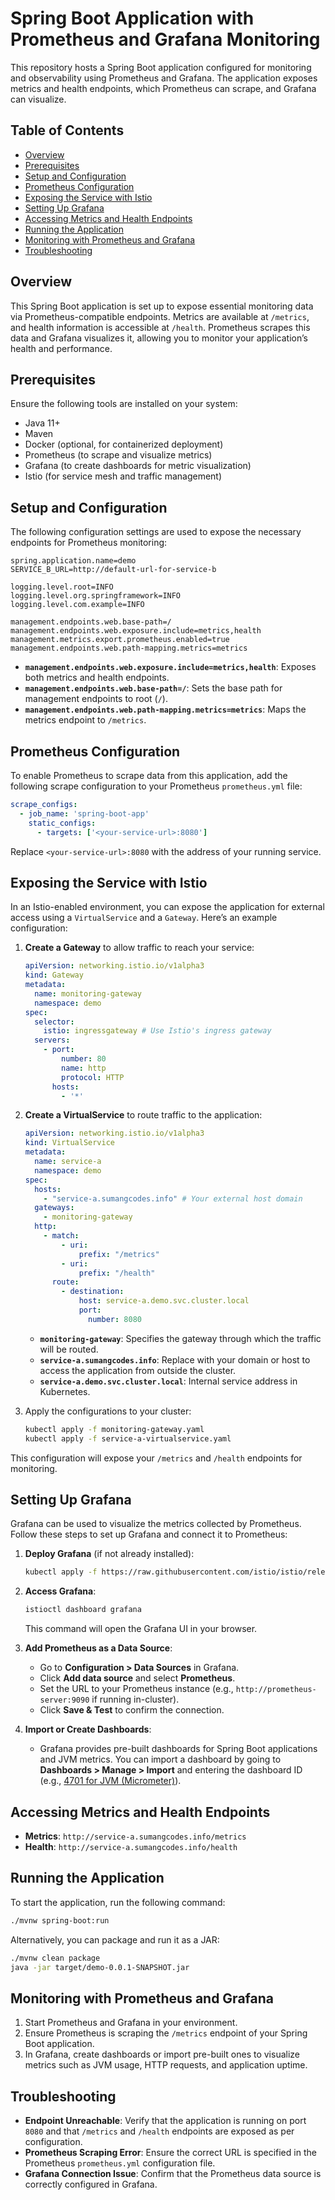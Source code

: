 # Spring Boot Application with Prometheus and Grafana Monitoring

This repository hosts a Spring Boot application configured for monitoring and observability using Prometheus and Grafana. The application exposes metrics and health endpoints, which Prometheus can scrape, and Grafana can visualize.

## Table of Contents
- [Overview](#overview)
- [Prerequisites](#prerequisites)
- [Setup and Configuration](#setup-and-configuration)
- [Prometheus Configuration](#prometheus-configuration)
- [Exposing the Service with Istio](#exposing-the-service-with-istio)
- [Setting Up Grafana](#setting-up-grafana)
- [Accessing Metrics and Health Endpoints](#accessing-metrics-and-health-endpoints)
- [Running the Application](#running-the-application)
- [Monitoring with Prometheus and Grafana](#monitoring-with-prometheus-and-grafana)
- [Troubleshooting](#troubleshooting)

## Overview

This Spring Boot application is set up to expose essential monitoring data via Prometheus-compatible endpoints. Metrics are available at `/metrics`, and health information is accessible at `/health`. Prometheus scrapes this data and Grafana visualizes it, allowing you to monitor your application’s health and performance.

## Prerequisites

Ensure the following tools are installed on your system:
- Java 11+
- Maven
- Docker (optional, for containerized deployment)
- Prometheus (to scrape and visualize metrics)
- Grafana (to create dashboards for metric visualization)
- Istio (for service mesh and traffic management)

## Setup and Configuration

The following configuration settings are used to expose the necessary endpoints for Prometheus monitoring:

```properties
spring.application.name=demo
SERVICE_B_URL=http://default-url-for-service-b

logging.level.root=INFO
logging.level.org.springframework=INFO
logging.level.com.example=INFO

management.endpoints.web.base-path=/
management.endpoints.web.exposure.include=metrics,health
management.metrics.export.prometheus.enabled=true
management.endpoints.web.path-mapping.metrics=metrics
```

- **`management.endpoints.web.exposure.include=metrics,health`**: Exposes both metrics and health endpoints.
- **`management.endpoints.web.base-path=/`**: Sets the base path for management endpoints to root (`/`).
- **`management.endpoints.web.path-mapping.metrics=metrics`**: Maps the metrics endpoint to `/metrics`.

## Prometheus Configuration

To enable Prometheus to scrape data from this application, add the following scrape configuration to your Prometheus `prometheus.yml` file:

```yaml
scrape_configs:
  - job_name: 'spring-boot-app'
    static_configs:
      - targets: ['<your-service-url>:8080']
```

Replace `<your-service-url>:8080` with the address of your running service.

## Exposing the Service with Istio

In an Istio-enabled environment, you can expose the application for external access using a `VirtualService` and a `Gateway`. Here’s an example configuration:

1. **Create a Gateway** to allow traffic to reach your service:

   ```yaml
   apiVersion: networking.istio.io/v1alpha3
   kind: Gateway
   metadata:
     name: monitoring-gateway
     namespace: demo
   spec:
     selector:
       istio: ingressgateway # Use Istio's ingress gateway
     servers:
       - port:
           number: 80
           name: http
           protocol: HTTP
         hosts:
           - '*'
   ```

2. **Create a VirtualService** to route traffic to the application:

   ```yaml
   apiVersion: networking.istio.io/v1alpha3
   kind: VirtualService
   metadata:
     name: service-a
     namespace: demo
   spec:
     hosts:
       - "service-a.sumangcodes.info" # Your external host domain
     gateways:
       - monitoring-gateway
     http:
       - match:
           - uri:
               prefix: "/metrics"
           - uri:
               prefix: "/health"
         route:
           - destination:
               host: service-a.demo.svc.cluster.local
               port:
                 number: 8080
   ```

   - **`monitoring-gateway`**: Specifies the gateway through which the traffic will be routed.
   - **`service-a.sumangcodes.info`**: Replace with your domain or host to access the application from outside the cluster.
   - **`service-a.demo.svc.cluster.local`**: Internal service address in Kubernetes.

3. Apply the configurations to your cluster:

   ```bash
   kubectl apply -f monitoring-gateway.yaml
   kubectl apply -f service-a-virtualservice.yaml
   ```

This configuration will expose your `/metrics` and `/health` endpoints for monitoring.

## Setting Up Grafana

Grafana can be used to visualize the metrics collected by Prometheus. Follow these steps to set up Grafana and connect it to Prometheus:

1. **Deploy Grafana** (if not already installed):

   ```bash
   kubectl apply -f https://raw.githubusercontent.com/istio/istio/release-1.14/samples/addons/grafana.yaml
   ```

2. **Access Grafana**:

   ```bash
   istioctl dashboard grafana
   ```

   This command will open the Grafana UI in your browser.

3. **Add Prometheus as a Data Source**:
   - Go to **Configuration > Data Sources** in Grafana.
   - Click **Add data source** and select **Prometheus**.
   - Set the URL to your Prometheus instance (e.g., `http://prometheus-server:9090` if running in-cluster).
   - Click **Save & Test** to confirm the connection.

4. **Import or Create Dashboards**:
   - Grafana provides pre-built dashboards for Spring Boot applications and JVM metrics. You can import a dashboard by going to **Dashboards > Manage > Import** and entering the dashboard ID (e.g., [4701 for JVM (Micrometer)](https://grafana.com/grafana/dashboards/4701)).

## Accessing Metrics and Health Endpoints

- **Metrics**: `http://service-a.sumangcodes.info/metrics`
- **Health**: `http://service-a.sumangcodes.info/health`

## Running the Application

To start the application, run the following command:

```bash
./mvnw spring-boot:run
```

Alternatively, you can package and run it as a JAR:

```bash
./mvnw clean package
java -jar target/demo-0.0.1-SNAPSHOT.jar
```

## Monitoring with Prometheus and Grafana

1. Start Prometheus and Grafana in your environment.
2. Ensure Prometheus is scraping the `/metrics` endpoint of your Spring Boot application.
3. In Grafana, create dashboards or import pre-built ones to visualize metrics such as JVM usage, HTTP requests, and application uptime.

## Troubleshooting

- **Endpoint Unreachable**: Verify that the application is running on port `8080` and that `/metrics` and `/health` endpoints are exposed as per configuration.
- **Prometheus Scraping Error**: Ensure the correct URL is specified in the Prometheus `prometheus.yml` configuration file.
- **Grafana Connection Issue**: Confirm that the Prometheus data source is correctly configured in Grafana.

